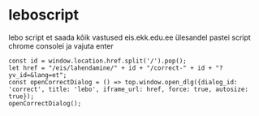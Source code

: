 # leboscript
lebo script
et saada kõik vastused eis.ekk.edu.ee ülesandel
pastei script chrome consolei ja vajuta enter
```
const id = window.location.href.split('/').pop();
let href = "/eis/lahendamine/" + id + "/correct-" + id + "?yv_id=&lang=et";
const openCorrectDialog = () => top.window.open_dlg({dialog_id: 'correct', title: 'lebo', iframe_url: href, force: true, autosize: true});
openCorrectDialog();
```
